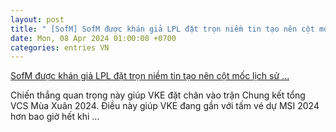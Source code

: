 ```yaml
---
layout: post
title: " [SofM] SofM được khán giả LPL đặt trọn niềm tin tạo nên cột mốc lịch sử ..."
date: Mon, 08 Apr 2024 01:00:00 +0700
categories: entries VN
---
```

[SofM được khán giả LPL đặt trọn niềm tin tạo nên cột mốc lịch sử ...](https://kenh14.vn/sofm-duoc-khan-gia-lpl-dat-tron-niem-tin-tao-nen-cot-moc-lich-su-trong-su-nghiep-vi-mot-nguyen-nhan-20240407140245171.chn)

Chiến thắng quan trọng này giúp VKE đặt chân vào trận Chung kết tổng VCS Mùa Xuân 2024. Điều này giúp VKE đang gần với tấm vé dự MSI 2024 hơn bao giờ hết khi ...

